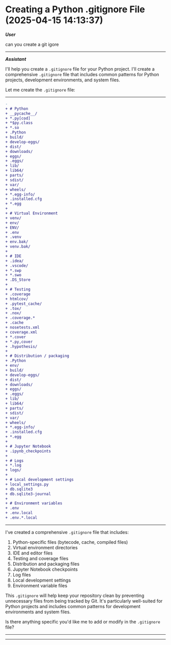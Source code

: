<!-- Generated by SpecStory -->

# Creating a Python .gitignore File (2025-04-15 14:13:37)

_**User**_

can you create a git igore

---

_**Assistant**_

I'll help you create a `.gitignore` file for your Python project. I'll create a comprehensive `.gitignore` file that includes common patterns for Python projects, development environments, and system files.

Let me create the `.gitignore` file:


---

```diff
- 
+ # Python
+ __pycache__/
+ *.py[cod]
+ *$py.class
+ *.so
+ .Python
+ build/
+ develop-eggs/
+ dist/
+ downloads/
+ eggs/
+ .eggs/
+ lib/
+ lib64/
+ parts/
+ sdist/
+ var/
+ wheels/
+ *.egg-info/
+ .installed.cfg
+ *.egg
+ 
+ # Virtual Environment
+ venv/
+ env/
+ ENV/
+ .env
+ .venv
+ env.bak/
+ venv.bak/
+ 
+ # IDE
+ .idea/
+ .vscode/
+ *.swp
+ *.swo
+ .DS_Store
+ 
+ # Testing
+ .coverage
+ htmlcov/
+ .pytest_cache/
+ .tox/
+ .nox/
+ .coverage.*
+ .cache
+ nosetests.xml
+ coverage.xml
+ *.cover
+ *.py,cover
+ .hypothesis/
+ 
+ # Distribution / packaging
+ .Python
+ env/
+ build/
+ develop-eggs/
+ dist/
+ downloads/
+ eggs/
+ .eggs/
+ lib/
+ lib64/
+ parts/
+ sdist/
+ var/
+ wheels/
+ *.egg-info/
+ .installed.cfg
+ *.egg
+ 
+ # Jupyter Notebook
+ .ipynb_checkpoints
+ 
+ # Logs
+ *.log
+ logs/
+ 
+ # Local development settings
+ local_settings.py
+ db.sqlite3
+ db.sqlite3-journal
+ 
+ # Environment variables
+ .env
+ .env.local
+ .env.*.local 
```

---

I've created a comprehensive `.gitignore` file that includes:

1. Python-specific files (bytecode, cache, compiled files)
2. Virtual environment directories
3. IDE and editor files
4. Testing and coverage files
5. Distribution and packaging files
6. Jupyter Notebook checkpoints
7. Log files
8. Local development settings
9. Environment variable files

This `.gitignore` will help keep your repository clean by preventing unnecessary files from being tracked by Git. It's particularly well-suited for Python projects and includes common patterns for development environments and system files.

Is there anything specific you'd like me to add or modify in the `.gitignore` file?

---



---

